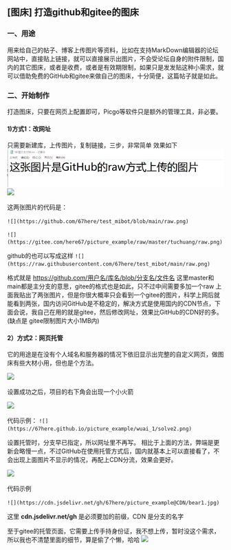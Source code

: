 ## [图床] 打造github和gitee的图床

### 一、用途
用来给自己的帖子、博客上传图片等资料，比如在支持MarkDown编辑器的论坛网站中，直接贴上链接，就可以直接展示出图片，不会受论坛自身的附件限制，国内的其它图床，或者是收费，或者是有效期限制，如果只是发发贴这种小需求，就可以借助免费的GitHub和gitee来做自己的图床，十分简便，这篇帖子就是如此。

### 二、开始制作
打造图床，只要在网页上配置即可，Picgo等软件只是额外的管理工具，非必要。

#### 1)方式1：改网址 

只需要新建库，上传图片，复制链接，三步，非常简单
效果如下
![](https://github.com/67here/test_mibot/blob/main/raw.png)
![](https://gitee.com/here67/picture_example/raw/master/tuchuang/raw.png)

这两张图片的代码是：

`![](https://github.com/67here/test_mibot/blob/main/raw.png)`

`![](https://gitee.com/here67/picture_example/raw/master/tuchuang/raw.png)`

github的也可以写成这样
`![](https://raw.githubusercontent.com/67here/test_mibot/main/raw.png)`

格式就是 https://github.com/用户名/库名/blob/分支名/文件名
这里master和main都是主分支的意思，gitee的格式也是如此，只不过中间需要多加一个raw
上面我贴出了两张图片，但是你很大概率只会看到一个gitee的图片，科学上网后就能看到两张，国内访问GitHub是不稳定的，解决方式是使用国内的CDN节点，下面会说，我自己在用的就是gitee，然后修改网址，效果比GitHub的CDN好的多。(缺点是 gitee限制图片大小1MB内)

#### 2）方式2：网页托管
它的用途是在没有个人域名和服务器的情况下依旧显示出完整的自定义网页，做图床有些大材小用，但也是个方法。

![](https://gitee.com/here67/picture_example/raw/master/tuchuang/01.jpg)

设置成功之后，项目的右下角会出现一个小火箭

![](https://gitee.com/here67/picture_example/raw/master/tuchuang/02.jpg)

代码示例：
`![](https://67here.github.io/picture_example/wuai_1/solve2.png)`

设置托管时，分支早已指定，所以网址里不再写。
相比于上面的方法，弊端是更新会略慢一点，不过GitHub在使用托管方式后，国内就基本上可以直接看了，不会出现上面图片不显示的情况，再配上CDN分流，效果会更好。

![](https://gitee.com/here67/picture_example/raw/master/tuchuang/03.jpg)

代码示例

`![](https://cdn.jsdelivr.net/gh/67here/picture_example@CDN/bear1.jpg)`

这里 **cdn.jsdelivr.net/gh** 是必须要加的前缀，CDN 是分支的名字

至于gitee的托管页面，它需要上传手持身份证，我不想上传，暂时没这个需求，所以我也不清楚里面的细节，算是偷了个懒，哈哈
![](https://gitee.com/here67/picture_example/raw/master/tuchuang/04.png)

